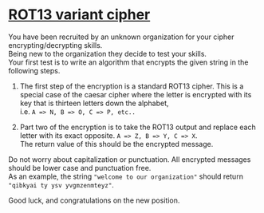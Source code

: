 # [ROT13 variant cipher](https://www.codewars.com/kata/56fb3cde26cc99c2fd000009)

You have been recruited by an unknown organization for your cipher encrypting/decrypting skills.  
Being new to the organization they decide to test your skills.  
Your first test is to write an algorithm that encrypts the given string in the following steps.

1. The first step of the encryption is a standard ROT13 cipher.
This is a special case of the caesar cipher where the letter is encrypted with its key that is thirteen letters down the alphabet,  
i.e. `A => N, B => O, C => P, etc..`

1. Part two of the encryption is to take the ROT13 output and replace each letter with its exact opposite. `A => Z, B => Y, C => X`.  
The return value of this should be the encrypted message.


Do not worry about capitalization or punctuation. All encrypted messages should be lower case and punctuation free.  
As an example, the string `"welcome to our organization"` should return `"qibkyai ty ysv yvgmzenmteyz"`.

Good luck, and congratulations on the new position.
